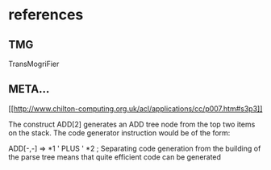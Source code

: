 # references

## TMG

TransMogriFier

## META...

[[http://www.chilton-computing.org.uk/acl/applications/cc/p007.htm#s3p3]]

The construct ADD[2] generates an ADD tree node from the top two items on the stack. The code generator instruction would be of the form:

ADD[-,-] => *1 ' PLUS ' *2 ;
Separating code generation from the building of the parse tree means that quite efficient code can be generated